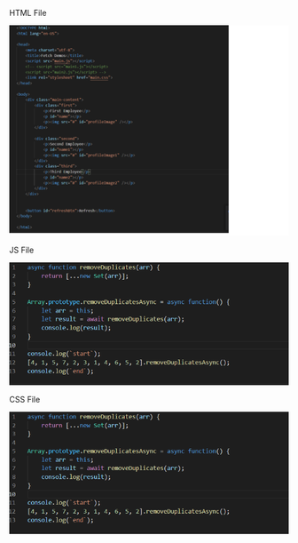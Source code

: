 
HTML File

![html file](https://github.com/hgebrekidan/cs445_labs/blob/main/lab7/html.png)

JS File

![js file](https://github.com/hgebrekidan/cs445_labs/blob/main/lab6/second.png)

CSS File

![css file](https://github.com/hgebrekidan/cs445_labs/blob/main/lab6/second.png)
